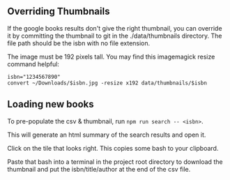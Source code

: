 
## Overriding Thumbnails

If the google books results don't give the right thumbnail, you can override it
by committing the thumbnail to git in the ./data/thumbnails directory. The file
path should be the isbn with no file extension.

The image must be 192 pixels tall. You may find this imagemagick resize command
helpful:

    isbn="1234567890"
    convert ~/Downloads/$isbn.jpg -resize x192 data/thumbnails/$isbn

## Loading new books

To pre-populate the csv & thumbnail, run `npm run search -- <isbn>`.

This will generate an html summary of the search results and open it.

Click on the tile that looks right. This copies some bash to your clipboard.

Paste that bash into a terminal in the project root directory to download the
thumbnail and put the isbn/title/author at the end of the csv file.
